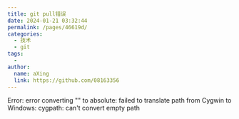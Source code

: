 ```yaml
---
title: git pull错误
date: 2024-01-21 03:32:44
permalink: /pages/46619d/
categories:
  - 技术
  - git
tags:
  - 
author: 
  name: aXing
  link: https://github.com/08163356
---
```

Error: error converting "" to absolute: failed to translate path from Cygwin to Windows: cygpath: can't convert empty path

